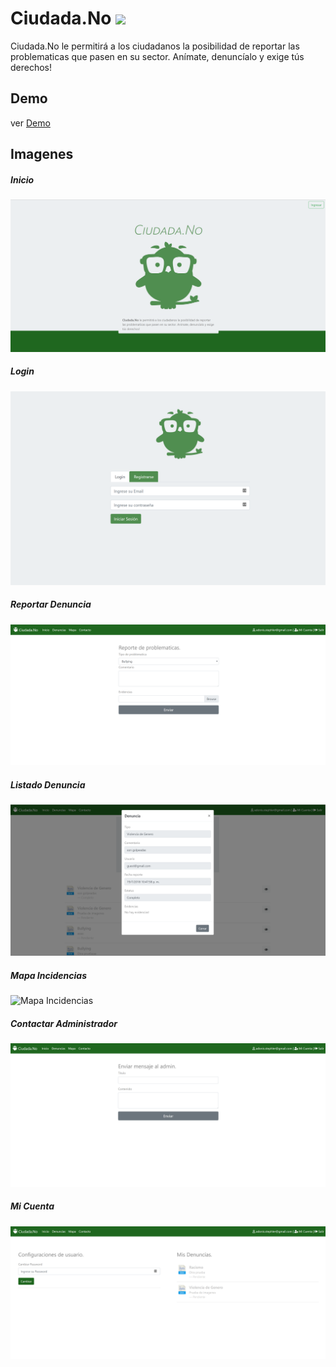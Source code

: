 # Ciudada.No ![](https://vistr.dev/badge?repo=adonismendozaperez.33-js-conceptos)
Ciudada.No le permitirá a los ciudadanos la posibilidad de reportar
las problematicas que pasen en su sector. Anímate, denuncíalo y exige tús derechos!
## Demo 
ver [Demo](https://ciudada-no.firebaseapp.com/)

## Imagenes

##### Inicio
![Index](https://raw.githubusercontent.com/adonismendozaperez/Ciudada.No/master/public/Imagenes/Img/Index.PNG)

##### Login
![Login](https://raw.githubusercontent.com/adonismendozaperez/Ciudada.No/master/public/Imagenes/Img/Login.PNG)

##### Reportar Denuncia
![Reportar Denuncia](https://raw.githubusercontent.com/adonismendozaperez/Ciudada.No/master/public/Imagenes/Img/Dashboard.PNG)

##### Listado Denuncia
![Listado Denuncia](https://raw.githubusercontent.com/adonismendozaperez/Ciudada.No/master/public/Imagenes/Img/Denuncias.PNG)

##### Mapa Incidencias
![Mapa Incidencias](https://raw.githubusercontent.com/adonismendozaperez/Ciudada.No/master/public/Imagenes/Img/Mapa.PNG)

##### Contactar Administrador
![Contactar Administrador](https://raw.githubusercontent.com/adonismendozaperez/Ciudada.No/master/public/Imagenes/Img/Mensaje.PNG)

##### Mi Cuenta
![Mi Cuenta](https://raw.githubusercontent.com/adonismendozaperez/Ciudada.No/master/public/Imagenes/Img/Config.PNG)
